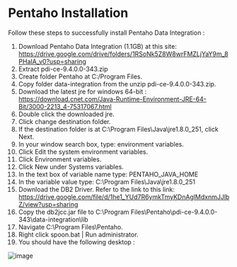 # Pentaho Installation

Follow these steps to successfully install Pentaho Data Integration :

1. Download Pentaho Data Integration (1.1GB) at this site:  https://drive.google.com/drive/folders/1RSoNk5Z8W8wrFMZLjYaY9m_8PHaIA_v0?usp=sharing
2. Extract pdi-ce-9.4.0.0-343.zip
3. Create folder Pentaho at C:/Program Files.
4. Copy folder data-integration from the unzip   pdi-ce-9.4.0.0-343.zip.
5. Download the latest jre for windows 64-bit : https://download.cnet.com/Java-Runtime-Environment-JRE-64-Bit/3000-2213_4-75317067.html
6. Double click the  downloaded jre.
7. Click change destination folder.
8. If the destination folder is at C:\Program Files\Java\jre1.8.0_251, click Next.
9. In your window search box, type: environment variables.
10. Click Edit the system environment variables.
11. Click Environment variables.
12. Click New under Systems variables.
13. In the text box of variable name type: PENTAHO_JAVA_HOME
14. In the variable value type: C:\Program Files\Java\jre1.8.0_251
15. Download the DB2 Driver.  Refer to the link to this link:  https://drive.google.com/file/d/1he1_YUd7R6ymkTmyKDnAglMdxnmJJlbZ/view?usp=sharing
16. Copy the db2jcc.jar file to C:\Program Files\Pentaho\pdi-ce-9.4.0.0-343\data-integration\lib
17. Navigate C:\Program Files\Pentaho.
18. Right click  spoon.bat | Run administrator.
19. You should have the following desktop :

![image](https://github.com/Reirinn/Pentaho_Lab2/assets/142465054/37511a40-01b4-4aea-a994-5542f053f08f)



